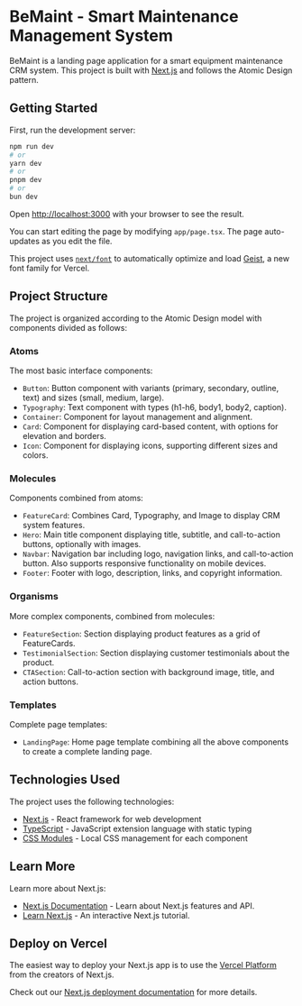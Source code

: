 # BeMaint - Smart Maintenance Management System

BeMaint is a landing page application for a smart equipment maintenance CRM system. This project is built with [Next.js](https://nextjs.org) and follows the Atomic Design pattern.

## Getting Started

First, run the development server:

```bash
npm run dev
# or
yarn dev
# or
pnpm dev
# or
bun dev
```

Open [http://localhost:3000](http://localhost:3000) with your browser to see the result.

You can start editing the page by modifying `app/page.tsx`. The page auto-updates as you edit the file.

This project uses [`next/font`](https://nextjs.org/docs/app/building-your-application/optimizing/fonts) to automatically optimize and load [Geist](https://vercel.com/font), a new font family for Vercel.

## Project Structure

The project is organized according to the Atomic Design model with components divided as follows:

### Atoms

The most basic interface components:

- `Button`: Button component with variants (primary, secondary, outline, text) and sizes (small, medium, large).
- `Typography`: Text component with types (h1-h6, body1, body2, caption).
- `Container`: Component for layout management and alignment.
- `Card`: Component for displaying card-based content, with options for elevation and borders.
- `Icon`: Component for displaying icons, supporting different sizes and colors.

### Molecules

Components combined from atoms:

- `FeatureCard`: Combines Card, Typography, and Image to display CRM system features.
- `Hero`: Main title component displaying title, subtitle, and call-to-action buttons, optionally with images.
- `Navbar`: Navigation bar including logo, navigation links, and call-to-action button. Also supports responsive functionality on mobile devices.
- `Footer`: Footer with logo, description, links, and copyright information.

### Organisms

More complex components, combined from molecules:

- `FeatureSection`: Section displaying product features as a grid of FeatureCards.
- `TestimonialSection`: Section displaying customer testimonials about the product.
- `CTASection`: Call-to-action section with background image, title, and action buttons.

### Templates

Complete page templates:

- `LandingPage`: Home page template combining all the above components to create a complete landing page.

## Technologies Used

The project uses the following technologies:

- [Next.js](https://nextjs.org/) - React framework for web development
- [TypeScript](https://www.typescriptlang.org/) - JavaScript extension language with static typing
- [CSS Modules](https://github.com/css-modules/css-modules) - Local CSS management for each component

## Learn More

Learn more about Next.js:

- [Next.js Documentation](https://nextjs.org/docs) - Learn about Next.js features and API.
- [Learn Next.js](https://nextjs.org/learn) - An interactive Next.js tutorial.

## Deploy on Vercel

The easiest way to deploy your Next.js app is to use the [Vercel Platform](https://vercel.com/new?utm_medium=default-template&filter=next.js&utm_source=create-next-app&utm_campaign=create-next-app-readme) from the creators of Next.js.

Check out our [Next.js deployment documentation](https://nextjs.org/docs/app/building-your-application/deploying) for more details.
